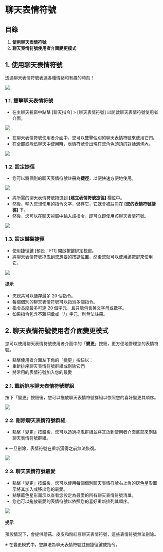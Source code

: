 # 聊天表情符號
## 目錄
1.  **使用聊天表情符號**
2.  **聊天表情符號使用者介面變更模式**
## 1. 使用聊天表情符號

透過聊天表情符號表達各種情緒和有趣的時刻！

![](https://aliceric27s-organization.gitbook.io/images/msn-101/beginners-guide/friends-and-guild/image_1747236379099_795.png)

### 1.1. 雙擊聊天表情符號
*   在主聊天視窗中點擊 \[聊天指令\] > \[聊天表情符號\] 以開啟聊天表情符號使用者介面。

![](https://aliceric27s-organization.gitbook.io/images/msn-101/beginners-guide/friends-and-guild/image_1747236379099_805.png)

*   在聊天表情符號使用者介面中，您可以雙擊個別的聊天表情符號來使用它們。
*   在全部或隊伍聊天中使用時，表情符號會出現在您角色頭頂的對話泡泡內。

![](https://aliceric27s-organization.gitbook.io/images/msn-101/beginners-guide/friends-and-guild/image_1747236379099_467.png)

### 1.2. 設定捷徑
*   您可以將個別的聊天表情符號註冊為**捷徑**，以便快速方便地使用。

![](https://aliceric27s-organization.gitbook.io/images/msn-101/beginners-guide/friends-and-guild/image_1747236379099_111.png)

*   將所需的聊天表情符號拖曳到 **\[建立表情符號捷徑\]** 欄位中。
*   然後，輸入您想使用的指令文字，儲存它，它就會被註冊在 **\[您的表情符號捷徑\]** 下。
*   然後，您可以在聊天視窗中輸入該指令，即可立即使用該聊天表情符號。

![](https://aliceric27s-organization.gitbook.io/images/msn-101/beginners-guide/friends-and-guild/image_1747236379099_900.png)

### 1.3. 設定鍵盤捷徑
*   使用捷徑鍵 \[預設：F11\] 開啟按鍵綁定視窗。
*   將聊天表情符號拖曳到您想要的按鍵位置，然後您就可以使用該按鍵來使用它。

![](https://aliceric27s-organization.gitbook.io/images/msn-101/beginners-guide/friends-and-guild/image_1747236379099_583.png)

#### 提示
*   您總共可以儲存最多 20 個指令。
*   每個個別的聊天表情符號可以指派多個指令。
*   指令長度最多可達 20 個字元，且只能包含英文字母或數字。
*   如果指令包含不雅詞彙或「/」字元，則無法註冊。
## 2. 聊天表情符號使用者介面變更模式

您可以使用聊天表情符號使用者介面中的「**變更**」按鈕，更方便地管理您的表情符號。

*   點擊使用者介面左下角的「變更」按鈕以：
*   重新排序聊天表情符號群組或刪除它們
*   將常用的表情符號加入您的最愛
### 2.1. 重新排序聊天表情符號群組

按下「變更」按鈕後，您可以拖放聊天表情符號群組以依照您的喜好變更其順序。

![](https://aliceric27s-organization.gitbook.io/images/msn-101/beginners-guide/friends-and-guild/image_1747236379099_176.png)

### 2.2. 刪除聊天表情符號群組
*   點擊「變更」按鈕後，您可以透過拖曳群組並將其放到使用者介面底部來刪除聊天表情符號群組。

※ 一旦刪除，表情符號在重新獲得之前無法恢復。

![](https://aliceric27s-organization.gitbook.io/images/msn-101/beginners-guide/friends-and-guild/image_1747236379099_555.png)

### 2.3. 聊天表情符號最愛
*   點擊「變更」按鈕後，您可以使用每個個別聊天表情符號右上角的灰色星形圖示將其加入或移出您的最愛。
*   點擊藍色星形圖示以查看您設定為最愛的所有聊天表情符號清單。
*   您也可以拖放最愛的表情符號以依照您的喜好重新排列其順序。

![](https://aliceric27s-organization.gitbook.io/images/msn-101/beginners-guide/friends-and-guild/image_1747236379099_923.png)

#### 提示

預設情況下，會提供蘑菇、皮皮和粉紅豆聊天表情符號，這些表情符號無法刪除。

※ 在變更模式中，您無法為聊天表情符號註冊捷徑鍵或指令。